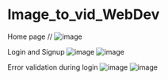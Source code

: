 # Image_to_vid_WebDev

Home page // 
![image](https://github.com/user-attachments/assets/108bd318-ef09-4f78-b8cf-98ca15f86165)

Login and Signup
![image](https://github.com/user-attachments/assets/c8b0d195-3ce2-4d03-9e56-3c9ea2ba28ff)
![image](https://github.com/user-attachments/assets/e4402e09-3b3a-42aa-806f-b41c83445cbe)

Error validation during login
![image](https://github.com/user-attachments/assets/6ac31de7-79de-4846-86f1-11d1bab8a8b6)
![image](https://github.com/user-attachments/assets/6a5f104d-97ee-49d5-82ff-d6a03a3787d6)
